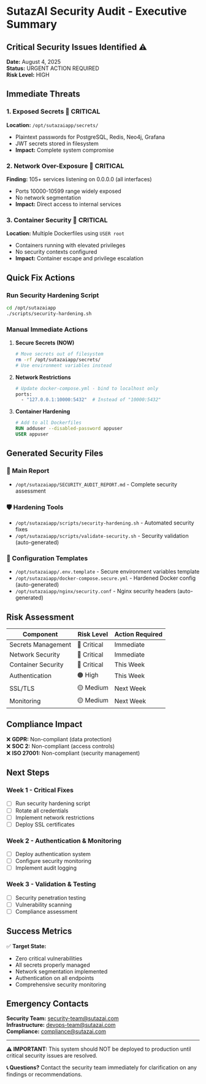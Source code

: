# SutazAI Security Audit - Executive Summary

## Critical Security Issues Identified ⚠️

**Date:** August 4, 2025  
**Status:** URGENT ACTION REQUIRED  
**Risk Level:** HIGH  

## Immediate Threats

### 1. **Exposed Secrets** 🔴 CRITICAL
**Location:** `/opt/sutazaiapp/secrets/`
- Plaintext passwords for PostgreSQL, Redis, Neo4j, Grafana
- JWT secrets stored in filesystem
- **Impact:** Complete system compromise

### 2. **Network Over-Exposure** 🔴 CRITICAL  
**Finding:** 105+ services listening on 0.0.0.0 (all interfaces)
- Ports 10000-10599 range widely exposed
- No network segmentation
- **Impact:** Direct access to internal services

### 3. **Container Security** 🔴 CRITICAL
**Location:** Multiple Dockerfiles using `USER root`
- Containers running with elevated privileges
- No security contexts configured
- **Impact:** Container escape and privilege escalation

## Quick Fix Actions

### Run Security Hardening Script
```bash
cd /opt/sutazaiapp
./scripts/security-hardening.sh
```

### Manual Immediate Actions
1. **Secure Secrets (NOW)**
   ```bash
   # Move secrets out of filesystem
   rm -rf /opt/sutazaiapp/secrets/
   # Use environment variables instead
   ```

2. **Network Restrictions**
   ```bash
   # Update docker-compose.yml - bind to localhost only
   ports:
     - "127.0.0.1:10000:5432"  # Instead of "10000:5432"
   ```

3. **Container Hardening**
   ```dockerfile
   # Add to all Dockerfiles
   RUN adduser --disabled-password appuser
   USER appuser
   ```

## Generated Security Files

### 📄 Main Report
- `/opt/sutazaiapp/SECURITY_AUDIT_REPORT.md` - Complete security assessment

### 🛡️ Hardening Tools
- `/opt/sutazaiapp/scripts/security-hardening.sh` - Automated security fixes
- `/opt/sutazaiapp/scripts/validate-security.sh` - Security validation (auto-generated)

### 🔧 Configuration Templates
- `/opt/sutazaiapp/.env.template` - Secure environment variables template
- `/opt/sutazaiapp/docker-compose.secure.yml` - Hardened Docker config (auto-generated)
- `/opt/sutazaiapp/nginx/security.conf` - Nginx security headers (auto-generated)

## Risk Assessment

| Component | Risk Level | Action Required |
|-----------|------------|-----------------|
| Secrets Management | 🔴 Critical | Immediate |
| Network Security | 🔴 Critical | Immediate |
| Container Security | 🔴 Critical | This Week |
| Authentication | 🟠 High | This Week |
| SSL/TLS | 🟡 Medium | Next Week |
| Monitoring | 🟡 Medium | Next Week |

## Compliance Impact

❌ **GDPR:** Non-compliant (data protection)  
❌ **SOC 2:** Non-compliant (access controls)  
❌ **ISO 27001:** Non-compliant (security management)  

## Next Steps

### Week 1 - Critical Fixes
- [ ] Run security hardening script
- [ ] Rotate all credentials
- [ ] Implement network restrictions
- [ ] Deploy SSL certificates

### Week 2 - Authentication & Monitoring  
- [ ] Deploy authentication system
- [ ] Configure security monitoring
- [ ] Implement audit logging

### Week 3 - Validation & Testing
- [ ] Security penetration testing
- [ ] Vulnerability scanning
- [ ] Compliance assessment

## Success Metrics

✅ **Target State:**
- Zero critical vulnerabilities
- All secrets properly managed
- Network segmentation implemented
- Authentication on all endpoints
- Comprehensive security monitoring

## Emergency Contacts

**Security Team:** security-team@sutazai.com  
**Infrastructure:** devops-team@sutazai.com  
**Compliance:** compliance@sutazai.com  

---

**⚠️ IMPORTANT:** This system should NOT be deployed to production until critical security issues are resolved.

**📞 Questions?** Contact the security team immediately for clarification on any findings or recommendations.